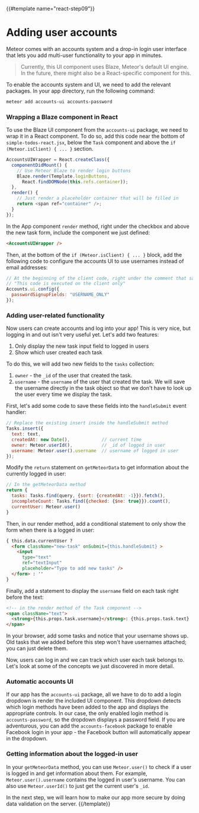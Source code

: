 {{#template name="react-step09"}}

# Adding user accounts

Meteor comes with an accounts system and a drop-in login user interface that lets you add multi-user functionality to your app in minutes.

> Currently, this UI component uses Blaze, Meteor's default UI engine. In the future, there might also be a React-specific component for this.

To enable the accounts system and UI, we need to add the relevant packages. In your app directory, run the following command:

```bash
meteor add accounts-ui accounts-password
```

### Wrapping a Blaze component in React

To use the Blaze UI component from the `accounts-ui` package, we need to wrap it in a React component. To do so, add this code near the bottom of `simple-todos-react.jsx`, below the `Task` component and above the `if (Meteor.isClient) { ... }` section.

```js
AccountsUIWrapper = React.createClass({
  componentDidMount() {
    // Use Meteor Blaze to render login buttons
    Blaze.render(Template.loginButtons,
      React.findDOMNode(this.refs.container));
  },
  render() {
    // Just render a placeholder container that will be filled in
    return <span ref="container" />;
  }
});
```

In the App component `render` method, right under the checkbox and above the new task form, include the component we just defined:

```html
<AccountsUIWrapper />
```

Then, at the bottom of the `if (Meteor.isClient) { ... }` block, add the following code to configure the accounts UI to use usernames instead of email addresses:

```js
// At the beginning of the client code, right under the comment that says
// "This code is executed on the client only"
Accounts.ui.config({
  passwordSignupFields: "USERNAME_ONLY"
});
```

### Adding user-related functionality

Now users can create accounts and log into your app! This is very nice, but logging in and out isn't very useful yet. Let's add two features:

1. Only display the new task input field to logged in users
2. Show which user created each task

To do this, we will add two new fields to the `tasks` collection:

1. `owner` - the `_id` of the user that created the task.
2. `username` - the `username` of the user that created the task. We will save the username directly in the task object so that we don't have to look up the user every time we display the task.

First, let's add some code to save these fields into the `handleSubmit` event handler:

```js
// Replace the existing insert inside the handleSubmit method
Tasks.insert({
  text: text,
  createdAt: new Date(),            // current time
  owner: Meteor.userId(),           // _id of logged in user
  username: Meteor.user().username  // username of logged in user
});
```

Modify the `return` statement on `getMeteorData` to get information about the currently logged in user:

```js
// In the getMeteorData method
return {
  tasks: Tasks.find(query, {sort: {createdAt: -1}}).fetch(),
  incompleteCount: Tasks.find({checked: {$ne: true}}).count(),
  currentUser: Meteor.user()
}
```

Then, in our render method, add a conditional statement to only show the form when there is a logged in user:

```html
{ this.data.currentUser ?
  <form className="new-task" onSubmit={this.handleSubmit} >
    <input
      type="text"
      ref="textInput"
      placeholder="Type to add new tasks" />
  </form> : ''
}
```

Finally, add a statement to display the `username` field on each task right before the text:

```html
<!-- in the render method of the Task component -->
<span className="text">
  <strong>{this.props.task.username}</strong>: {this.props.task.text}
</span>
```

In your browser, add some tasks and notice that your username shows up. Old tasks that we added before this step won't have usernames attached; you can just delete them.

Now, users can log in and we can track which user each task belongs to. Let's look at some of the concepts we just discovered in more detail.

### Automatic accounts UI

If our app has the `accounts-ui` package, all we have to do to add a login dropdown is render the included UI component. This dropdown detects which login methods have been added to the app and displays the appropriate controls. In our case, the only enabled login method is `accounts-password`, so the dropdown displays a password field. If you are adventurous, you can add the `accounts-facebook` package to enable Facebook login in your app - the Facebook button will automatically appear in the dropdown.

### Getting information about the logged-in user

In your `getMeteorData` method, you can use `Meteor.user()` to check if a user is logged in and get information about them. For example, `Meteor.user().username` contains the logged in user's username. You can also use `Meteor.userId()` to just get the current user's `_id`.

In the next step, we will learn how to make our app more secure by doing data validation on the server.
{{/template}}
